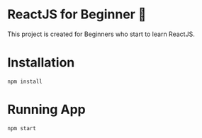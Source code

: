 # ReactJS for Beginner 🎉
This project is created for Beginners who start to learn ReactJS.

# Installation
```
npm install
```

# Running App
```
npm start
```

